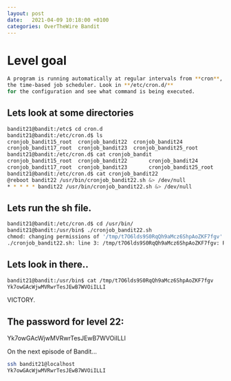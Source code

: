 ```yaml
---
layout: post
date:   2021-04-09 10:18:00 +0100
categories: OverTheWire Bandit
---
```


# Level goal
```bash
A program is running automatically at regular intervals from **cron**,
the time-based job scheduler. Look in **/etc/cron.d/** 
for the configuration and see what command is being executed.
```

## Lets look at some directories
```bash
bandit21@bandit:/etc$ cd cron.d
bandit21@bandit:/etc/cron.d$ ls
cronjob_bandit15_root  cronjob_bandit22  cronjob_bandit24
cronjob_bandit17_root  cronjob_bandit23  cronjob_bandit25_root
bandit21@bandit:/etc/cron.d$ cat cronjob_bandit
cronjob_bandit15_root  cronjob_bandit22       cronjob_bandit24
cronjob_bandit17_root  cronjob_bandit23       cronjob_bandit25_root
bandit21@bandit:/etc/cron.d$ cat cronjob_bandit22
@reboot bandit22 /usr/bin/cronjob_bandit22.sh &> /dev/null
* * * * * bandit22 /usr/bin/cronjob_bandit22.sh &> /dev/null
```

## Lets run the sh file.

```bash
bandit21@bandit:/etc/cron.d$ cd /usr/bin/
bandit21@bandit:/usr/bin$ ./cronjob_bandit22.sh
chmod: changing permissions of '/tmp/t7O6lds9S0RqQh9aMcz6ShpAoZKF7fgv': Operation not permitted
./cronjob_bandit22.sh: line 3: /tmp/t7O6lds9S0RqQh9aMcz6ShpAoZKF7fgv: Permission denied
```

## Lets look in there..
```bash
bandit21@bandit:/usr/bin$ cat /tmp/t7O6lds9S0RqQh9aMcz6ShpAoZKF7fgv
Yk7owGAcWjwMVRwrTesJEwB7WVOiILLI
```

VICTORY.

## The password for level 22: 	

Yk7owGAcWjwMVRwrTesJEwB7WVOiILLI

On the next episode of Bandit...

```bash
ssh bandit21@localhost
Yk7owGAcWjwMVRwrTesJEwB7WVOiILLI
```